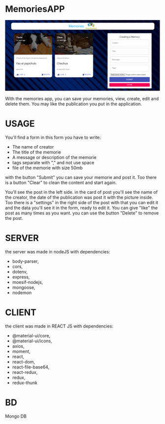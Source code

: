 # MemoriesAPP

![](client/src/images/memoriesApp.png)

With the memories app, you can save your memories, view, create, edit and delete them.
You may like the publication you put in the application.

# USAGE
You'll find a form in this form you have to write:
  - The name of creator
  - The title of the memorie
  - A message or description of the memorie
  - tags separate with "," and not use space
  - file of the memorie with size 50mb

with the button "Submit" you can save your memorie and post it.
Too there is a button "Clear" to clean the content and start again.

You'll see the post in the left side.
in the card of post you'll see the name of the creator, the date of the publication was post it with the picture inside.
Too there is a "settings" in the right side of the post with that you can edit it and the data you'll see it in the form, ready to edit it.
You can give "like" the post as many times as you want.
you can use the button "Delete" to remove the post.

# SERVER
the server was made in nodeJS with dependencies:
  - body-parser,
  - cors,
  - dotenv,
  - express,
  - moesif-nodejs,
  - mongoose,
  - nodemon

# CLIENT
the client was made in REACT JS with dependencies:
  - @material-ui/core,
  - @material-ui/icons,
  - axios,
  - moment,
  - react,
  - react-dom,
  - react-file-base64,
  - react-redux,
  - redux,
  - redux-thunk
  
  # BD
  Mongo DB
